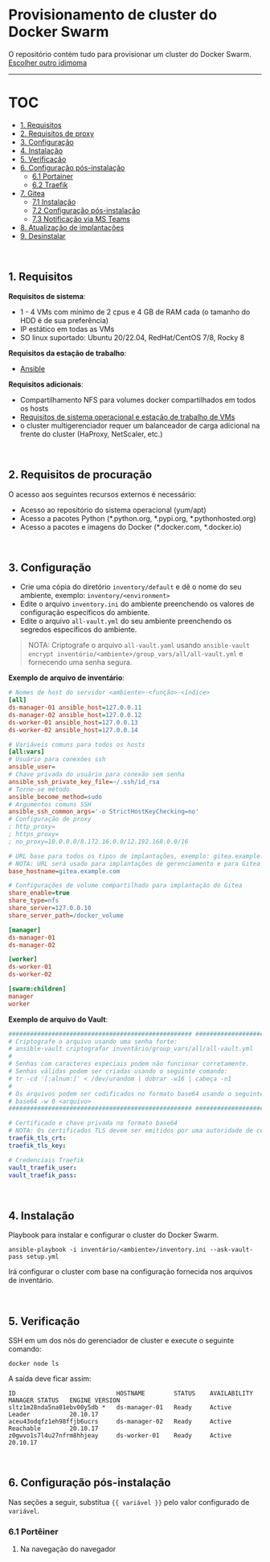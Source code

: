 # Provisionamento de cluster do Docker Swarm

O repositório contém tudo para provisionar um cluster do Docker Swarm.
[Escolher outro idimoma](/README.md)
<hr>

# TOC

- [1. Requisitos](#1-requisitos)
- [2. Requisitos de proxy](#2-proxy-requirements)
- [3. Configuração](#3-configuração)
- [4. Instalação](#4-instalação)
- [5. Verificação](#5-verificação)
- [6. Configuração pós-instalação](#6-configuração-pós-instalação)
   - [6.1 Portainer](#61-portainer)
   - [6.2 Traefik](#62-traefik)
- [7. Gitea](#7-gitea)
   - [7.1 Instalação](#71-instalação)
   - [7.2 Configuração pós-instalação](#72-configuração-pós-instalação)
   - [7.3 Notificação via MS Teams](#73-notification-via-ms-teams)
- [8. Atualização de implantações](#8-deployments-update)
- [9. Desinstalar](#9-desinstalar)

<br>

## 1. Requisitos

**Requisitos de sistema**:
- 1 - 4 VMs com mínimo de 2 cpus e 4 GB de RAM cada (o tamanho do HDD é de sua preferência)
- IP estático em todas as VMs
- SO linux suportado: Ubuntu 20/22.04, RedHat/CentOS 7/8, Rocky 8

**Requisitos da estação de trabalho**:
- [Ansible](https://docs.ansible.com/ansible/latest/installation_guide/intro_installation.html)

**Requisitos adicionais**:
- Compartilhamento NFS para volumes docker compartilhados em todos os hosts
- [Requisitos de sistema operacional e estação de trabalho de VMs](docs/requirements.md)
- o cluster multigerenciador requer um balanceador de carga adicional na frente do cluster (HaProxy, NetScaler, etc.)

<br>

## 2. Requisitos de procuração

O acesso aos seguintes recursos externos é necessário:

- Acesso ao repositório do sistema operacional (yum/apt)
- Acesso a pacotes Python (*.python.org, *.pypi.org, *.pythonhosted.org)
- Acesso a pacotes e imagens do Docker (*.docker.com, *.docker.io)

<br>

## 3. Configuração

- Crie uma cópia do diretório `inventory/default` e dê o nome do seu ambiente, exemplo: `inventory/<environment>`
- Edite o arquivo `inventory.ini` do ambiente preenchendo os valores de configuração específicos do ambiente.
- Edite o arquivo `all-vault.yml` do seu ambiente preenchendo os segredos específicos do ambiente.

> NOTA: Criptografe o arquivo `all-vault.yaml` usando `ansible-vault encrypt inventório/<ambiente>/group_vars/all/all-vault.yml` e fornecendo uma senha segura.

**Exemplo de arquivo de inventário**:

```ini
# Nomes de host do servidor <ambiente>-<função>-<índice>
[all]
ds-manager-01 ansible_host=127.0.0.11
ds-manager-02 ansible_host=127.0.0.12
ds-worker-01 ansible_host=127.0.0.13
ds-worker-02 ansible_host=127.0.0.14

# Variáveis comuns para todos os hosts
[all:vars]
# Usuário para conexões ssh
ansible_user=
# Chave privada do usuário para conexão sem senha
ansible_ssh_private_key_file=~/.ssh/id_rsa
# Torne-se método
ansible_become_method=sudo
# Argumentos comuns SSH
ansible_ssh_common_args='-o StrictHostKeyChecking=no'
# Configuração de proxy
; http_proxy=
; https_proxy=
; no_proxy=10.0.0.0/8.172.16.0.0/12.192.168.0.0/16

# URL base para todos os tipos de implantações, exemplo: gitea.example.com
# NOTA: URL será usado para implantações de gerenciamento e para Gitea
base_hostname=gitea.example.com

# Configurações de volume compartilhado para implantação do Gitea
share_enable=true
share_type=nfs
share_server=127.0.0.10
share_server_path=/docker_volume

[manager]
ds-manager-01
ds-manager-02

[worker]
ds-worker-01
ds-worker-02

[swarm:children]
manager
worker
```

**Exemplo de arquivo do Vault**:

```yaml
################################################### ############################################
# Criptografe o arquivo usando uma senha forte:
# ansible-vault criptografar inventário/group_vars/all/all-vault.yml
#
# Senhas com caracteres especiais podem não funcionar corretamente.
# Senhas válidas podem ser criadas usando o seguinte comando:
# tr -cd '[:alnum:]' < /dev/urandom | dobrar -w16 | cabeça -n1
#
# Os arquivos podem ser codificados no formato base64 usando o seguinte comando:
# base64 -w 0 <arquivo>
################################################### ############################################

# Certificado e chave privada no formato base64
# NOTA: Os certificados TLS devem ser emitidos por uma autoridade de certificação confiável.
traefik_tls_crt:
traefik_tls_key:

# Credenciais Traefik
vault_traefik_user:
vault_traefik_pass:
```

<br>

## 4. Instalação

Playbook para instalar e configurar o cluster do Docker Swarm.

```shell
ansible-playbook -i inventário/<ambiente>/inventory.ini --ask-vault-pass setup.yml
```

Irá configurar o cluster com base na configuração fornecida nos arquivos de inventário.

<br>

## 5. Verificação

SSH em um dos nós do gerenciador de cluster e execute o seguinte comando:

```shell
docker node ls
```

A saída deve ficar assim:

```
ID                            HOSTNAME        STATUS    AVAILABILITY   MANAGER STATUS   ENGINE VERSION
sltz1m28nda5na01ebv00y5db *   ds-manager-01   Ready     Active         Leader           20.10.17
aceu43odqfz1eh98ffjb6ucrs     ds-manager-02   Ready     Active         Reachable        20.10.17
z0gwvo1s7l4u27nfrm8hhjeay     ds-worker-01    Ready     Active                          20.10.17
```

<br>

## 6. Configuração pós-instalação

Nas seções a seguir, substitua `{{ variável }}` pelo valor configurado de `variável`.

### 6.1 Portêiner

1. Na navegação do navegador